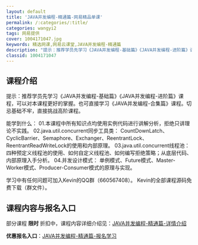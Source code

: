 ```yaml
---
layout: default
title: 'JAVA并发编程-精通篇-网易精品单课'
permalink: /:categories/:title/
categories: wangyi2
tags: 网易提供
cover: 1004171047.jpg
keywords: 精选网课,网易云课堂,JAVA并发编程-精通篇
description: "提示：推荐学员先学习《JAVA并发编程-基础篇》《JAVA并发编程-进阶篇》课程，可以对本课程更好的掌握。也可直接学习《JAVA并发编程-合集篇》课程。切忌基础不牢，直接挑战高阶课程。能学到"
classid: 1004171047
---
```


## 课程介绍

提示：推荐学员先学习《JAVA并发编程-基础篇》《JAVA并发编程-进阶篇》课程，可以对本课程更好的掌握。也可直接学习《JAVA并发编程-合集篇》课程。切忌基础不牢，直接挑战高阶课程。

能学到什么：
01.本课程中所有知识点均使用实例代码进行讲解分析，拒绝只讲理论不实践。
02.java.util.concurrent同步工具类：
     CountDownLatch、CyclicBarrier、Semaphore、Exchanger、ReentrantLock、ReentrantReadWriteLock的使用和内部原理。
03.java.util.concurrent线程池：
     四种预定义线程池的使用、如何自定义线程池、如何编写拒绝策略；从底层代码、内部原理入手分析。
04.并发设计模式：
     单例模式、Future模式、Master-Worker模式、Producer-Consumer模式的原理与实现。

学习中有任何问题可加入Kevin的QQ群（660567408）。
Kevin的全部课程源码免费下载（群文件）。

## 课程内容与报名入口

部分课程 **限时** 折扣中，课程内容详细介绍见：[JAVA并发编程-精通篇-详情介绍](https://study.163.com/course/introduction/1004171047.htm?share=1&shareId=1025206652&utm_campaign=share&utm_medium=iphoneShare&utm_source=&utm_u=1025206652)

**优惠报名入口**：[JAVA并发编程-精通篇-报名学习](https://study.163.com/course/introduction/1004171047.htm?share=1&shareId=1025206652&utm_campaign=share&utm_medium=iphoneShare&utm_source=&utm_u=1025206652)

